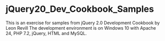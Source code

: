 # jQuery20_Dev_Cookbook_Samples
This is an exercise for samples from jQuery 2.0 Development Cookbook by Leon Revill
The development environment is on Windows 10 with Apache 24, PHP 7.2, jQuery, HTML 
and MySQL.
